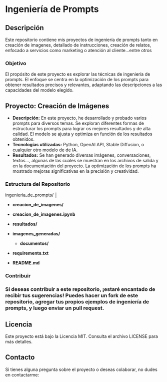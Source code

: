 # Ingeniería de Prompts

## Descripción

Este repositorio contiene mis proyectos de ingeniería de prompts tanto en creación de imagenes, detallado de instrucciones, creación de relatos, enfocado a servicios como marketing o atención al cliente...entre otros

### Objetivo

El propósito de este proyecto es explorar las técnicas de ingeniería de prompts. El enfoque se centra en la optimización de los prompts para obtener resultados precisos y relevantes, adaptando las descripciones a las capacidades del modelo elegido.

## Proyecto: Creación de Imágenes

- **Descripción:** En este proyecto, he desarrollado y probado varios prompts para diversos temas. Se exploran diferentes formas de estructurar los prompts para lograr os mejores resultados y de alta calidad. El modelo se ajusta y optimiza en función de los resultados obtenidos.
- **Tecnologías utilizadas:** Python, OpenAI API, Stable Diffusion, o cualquier otro modelo de de IA.
- **Resultados:** Se han generado diversas imágenes, conversaciones, textos..., algunas de las cuales se muestran en los archivos de salida y en la documentación del proyecto. La optimización de los prompts ha mostrado mejoras significativas en la precisión y creatividad.


### Estructura del Repositorio

ingenieria_de_prompts/
│
- **creacion_de_imagenes/**
- **creacion_de_imagenes.ipynb**
- **resultados/**
- **imagenes_generadas/**
   - **documentos/**

- **requirements.txt**
- **README.md**

  
### Contribuir
### Si deseas contribuir a este repositorio, ¡estaré encantado de recibir tus sugerencias! Puedes hacer un fork de este repositorio, agregar tus propios ejemplos de ingeniería de prompts, y luego enviar un pull request.

## Licencia
Este proyecto está bajo la Licencia MIT. Consulta el archivo LICENSE para más detalles.

## Contacto
Si tienes alguna pregunta sobre el proyecto o deseas colaborar, no dudes en contactarme:

